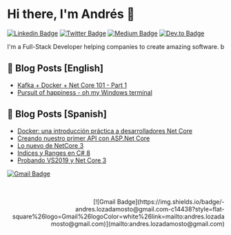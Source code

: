 # Hi there, I'm Andrés 👋

[![Linkedin Badge](https://img.shields.io/badge/-LinkedIn-blue?style=flat-square&logo=Linkedin&logoColor=white&link=https://www.linkedin.com/in/andreslozadamosto/)](https://www.linkedin.com/in/andreslozadamosto//) 
[![Twitter Badge](https://img.shields.io/badge/-Twitter-1ca0f1?style=flat-square&labelColor=1ca0f1&logo=twitter&logoColor=white&link=https://twitter.com/_diogorodrigues)](https://twitter.com/alozadamosto) 
[![Medium Badge](https://img.shields.io/badge/-Medium-black?style=flat-square&labelColor=black&logo=medium&logoColor=white&link=https://medium.com/@andreslozadamosto/)](https://twitter.com/alozadamosto) 
[![Dev.to Badge](https://img.shields.io/badge/-Dev.to-black?style=flat-square&labelColor=black&logo=dev.to&logoColor=white&link=https://dev.to/andreslozadamosto/)](https://dev.to/andreslozadamosto)


I'm a Full-Stack Developer helping companies to create amazing software. b       


## 📰 Blog Posts [English]
- [Kafka + Docker + Net Core 101 - Part 1](https://dev.to/cloudx/kafka-docker-net-core-101-part-1-b0h)
- [Pursuit of happiness - oh my Windows terminal](https://dev.to/cloudx/pursuit-of-happiness-oh-my-windows-terminal-18m5)

## 📰 Blog Posts [Spanish]
- [Docker: una introducción práctica a desarrolladores Net Core](https://medium.com/@andreslozadamosto/docker-una-introduccion-practica-a-desarrolladores-5ff7c574d87e)
- [Creando nuestro primer API con ASP.Net Core](https://medium.com/@andreslozadamosto/creando-nuestro-primer-api-con-asp-net-core-6a71da6972f3)
- [Lo nuevo de NetCore 3](https://medium.com/@andreslozadamosto/lo-nuevo-de-netcore-3-26490a62e509)
- [Indices y Ranges en C# 8](https://medium.com/@andreslozadamosto/indices-y-ranges-en-c-8-8e51d7f94eb5)
- [Probando VS2019 y Net Core 3](https://medium.com/@andreslozadamosto/probando-vs2019-y-net-core-3-d2779b98459)

[![Gmail Badge](https://img.shields.io/badge/-andres.lozadamosto@gmail.com-c14438?style=flat-square%26logo=Gmail%26logoColor=white%26link=mailto:andres.lozadamosto@gmail.com)](mailto:andres.lozadamosto@gmail.com) 
<div align="right">
<br/>
<br/>
[![Gmail Badge](https://img.shields.io/badge/-andres.lozadamosto@gmail.com-c14438?style=flat-square%26logo=Gmail%26logoColor=white%26link=mailto:andres.lozadamosto@gmail.com)](mailto:andres.lozadamosto@gmail.com) 
</div>
